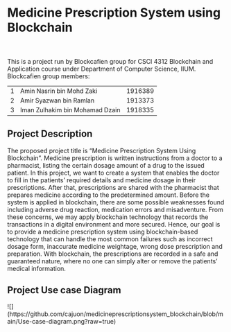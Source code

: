 <h1>Medicine Prescription System using Blockchain</h1><br /><br />
This is a project run by Blockcafien group for CSCI 4312 Blockchain and Application course under Department of Computer Science, IIUM.<br />
Blockcafien group members:<br />
<table>
  <tbody>
    <tr>
      <td>1</td>
      <td>Amin Nasrin bin Mohd Zaki</td>
      <td>1916389</td>
    </tr>
    <tr>
      <td>2</td>
      <td>Amir Syazwan bin Ramlan</td>
      <td>1913373</td>
    </tr>
    <tr>
      <td>3</td>
      <td>Iman Zulhakim bin Mohamad Dzain</td>
      <td>1918335</td>
    </tr>
  </tbody>
</table>


<h2> Project Description</h2>
<p>
  The proposed project title is “Medicine Prescription System Using Blockchain”. Medicine prescription is written instructions from a doctor to a pharmacist, listing the certain dosage amount of a drug to the issued patient. In this project, we want to create a system that enables the doctor to fill in the patients’ required details and medicine dosage in their prescriptions. After that, prescriptions are shared with the pharmacist that prepares medicine according to the predetermined amount. Before the system is applied in blockchain, there are some possible weaknesses found including adverse drug reaction, medication errors and misadventure. From these concerns, we may apply blockchain technology that records the transactions in a digital environment and more secured. Hence, our goal is to provide a medicine prescription system using blockchain-based technology that can handle the most common failures such as incorrect dosage form, inaccurate medicine weightage, wrong dose prescription and preparation. With blockchain, the prescriptions are recorded in a safe and guaranteed nature, where no one can simply alter or remove the patients’ medical information.
</p>

<h2> Project Use case Diagram</h2>
 ![](https://github.com/cajuon/medicineprescriptionsystem_blockchain/blob/main/Use-case-diagram.png?raw=true)
